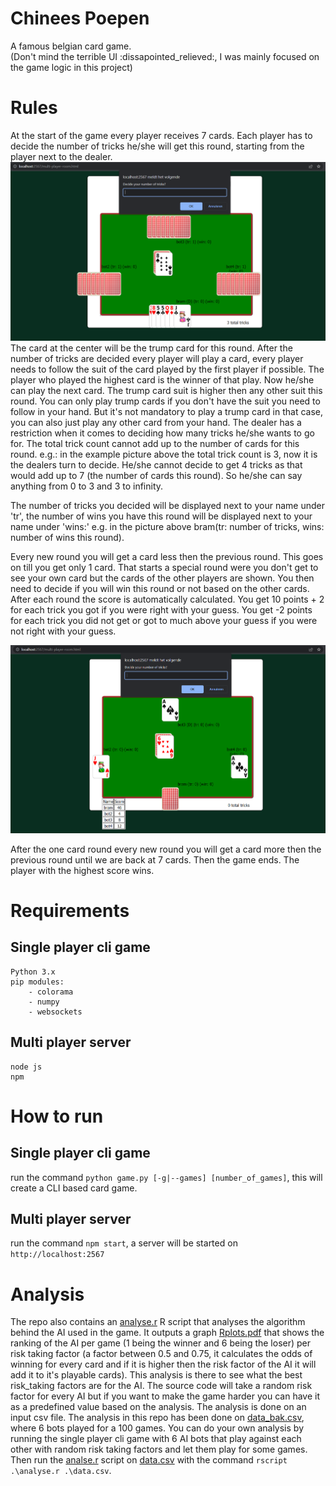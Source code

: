 # Chinees Poepen
A famous belgian card game.<br>
(Don't mind the terrible UI :dissapointed_relieved:, I was mainly focused on the game logic in this project)

# Rules
At the start of the game every player receives 7 cards.
Each player has to decide the number of tricks he/she will get this round, starting from the player next to the dealer.
![game start](./img/game_start.PNG)
The card at the center will be the trump card for this round.
After the number of tricks are decided every player will play a card, every player needs to follow the suit of the card played by the first player if possible.
The player who played the highest card is the winner of that play. Now he/she can play the next card.
The trump card suit is higher then any other suit this round.
You can only play trump cards if you don't have the suit you need to follow in your hand. 
But it's not mandatory to play a trump card in that case, you can also just play any other card from your hand.
The dealer has a restriction when it comes to deciding how many tricks he/she wants to go for.
The total trick count cannot add up to the number of cards for this round.
e.g.: in the example picture above the total trick count is 3, now it is the dealers turn to decide. He/she cannot decide to get 4 tricks as that would add up to 7 (the number of cards this round). So he/she can say anything from 0 to 3 and 3 to infinity.

The number of tricks you decided will be displayed next to your name under 'tr', the number of wins you have this round will be displayed next to your name under 'wins:'
e.g. in the picture above bram(tr: number of tricks, wins: number of wins this round).


Every new round you will get a card less then the previous round. 
This goes on till you get only 1 card.
That starts a special round were you don't get to see your own card but the cards of the other players are shown.
You then need to decide if you will win this round or not based on the other cards.
After each round the score is automatically calculated.
You get 10 points + 2 for each trick you got if you were right with your guess.
You get -2 points for each trick you did not get or got to much above your guess if you were not right with your guess.

![game one card](./img/game_one_card.png)

After the one card round every new round you will get a card more then the previous round until we are back at 7 cards.
Then the game ends.
The player with the highest score wins.


# Requirements
## Single player cli game
    Python 3.x
    pip modules:
        - colorama
        - numpy
        - websockets
## Multi player server
    node js
    npm
    
# How to run
## Single player cli game
run the command `python game.py [-g|--games] [number_of_games]`, this will create a CLI based card game.
    
## Multi player server
run the command `npm start`, a server will be started on `http://localhost:2567`

# Analysis
The repo also contains an [analyse.r](./analyse.r) R script that analyses the algorithm behind the AI used in the game.
It outputs a graph [Rplots.pdf](./Rplots.pdf) that shows the ranking of the AI per game (1 being the winner and 6 being the loser) per risk taking factor (a factor between 0.5 and 0.75, it calculates the odds of winning for every card and if it is higher then the risk factor of the AI it will add it to it's playable cards).
This analysis is there to see what the best risk_taking factors are for the AI.
The source code will take a random risk factor for every AI but if you want to make the game harder you can have it as a predefined value based on the analysis.
The analysis is done on an input csv file. The analysis in this repo has been done on [data_bak.csv](./data_bak.csv), where 6 bots played for a 100 games. You can do your own analysis by running the single player cli game with 6 AI bots that play against each other with random risk taking factors and let them play for some games. Then run the [analse.r](./analyse.r) script on [data.csv](./data.csv) with the command `rscript .\analyse.r .\data.csv`.
